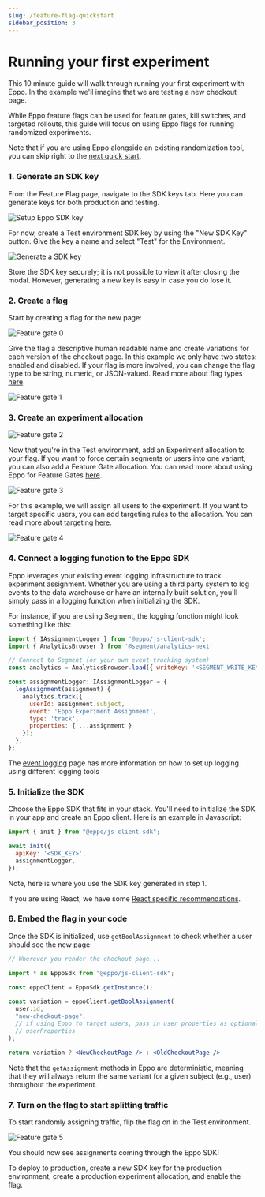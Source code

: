 ```yaml
---
slug: /feature-flag-quickstart
sidebar_position: 3
---
```


# Running your first experiment

This 10 minute guide will walk through running your first experiment with Eppo. In the example we'll imagine that we are testing a new checkout page.

While Eppo feature flags can be used for feature gates, kill switches, and targeted rollouts, this guide will focus on using Eppo flags for running randomized experiments.

Note that if you are using Eppo alongside an existing randomization tool, you can skip right to the [next quick start](/experiment-quickstart).

### 1. Generate an SDK key

From the Feature Flag page, navigate to the SDK keys tab. Here you can generate keys for both production and testing.

![Setup Eppo SDK key](/img/feature-flagging/environments/sdk-keys.png)

For now, create a Test environment SDK key by using the "New SDK Key" button. Give the key a name and select "Test" for the Environment.

![Generate a SDK key](/img/feature-flagging/sdk-key-modal.png)

Store the SDK key securely; it is not possible to view it after closing the modal. However, generating a new key is easy in case you do lose it.

### 2. Create a flag

Start by creating a flag for the new page:

![Feature gate 0](/img/feature-flagging/feature-flag-qs-0.png)

Give the flag a descriptive human readable name and create variations for each version of the checkout page. In this example we only have two states: enabled and disabled. If your flag is more involved, you can change the flag type to be string, numeric, or JSON-valued. Read more about flag types [here](/feature-flagging/flag-variations).

![Feature gate 1](/img/feature-flagging/feature-flag-qs-1.png)

### 3. Create an experiment allocation

![Feature gate 2](/img/feature-flagging/feature-flag-qs-2.png)

Now that you're in the Test environment, add an Experiment allocation to your flag. If you want to force certain segments or users into one variant, you can also add a Feature Gate allocation. You can read more about using Eppo for Feature Gates [here](/feature-flagging/use-cases/feature-gates).

![Feature gate 3](/img/feature-flagging/feature-flag-qs-3.png)

For this example, we will assign all users to the experiment. If you want to target specific users, you can add targeting rules to the allocation. You can read more about targeting [here](/feature-flagging/targeting).

![Feature gate 4](/img/feature-flagging/feature-flag-qs-4.png)

### 4. Connect a logging function to the Eppo SDK

Eppo leverages your existing event logging infrastructure to track experiment assignment. Whether you are using a third party system to log events to the data warehouse or have an internally built solution, you'll simply pass in a logging function when initializing the SDK.

For instance, if you are using Segment, the logging function might look something like this:

```jsx
import { IAssignmentLogger } from '@eppo/js-client-sdk';
import { AnalyticsBrowser } from '@segment/analytics-next'

// Connect to Segment (or your own event-tracking system)
const analytics = AnalyticsBrowser.load({ writeKey: '<SEGMENT_WRITE_KEY>' })

const assignmentLogger: IAssignmentLogger = {
  logAssignment(assignment) {
    analytics.track({
      userId: assignment.subject,
      event: 'Eppo Experiment Assignment',
      type: 'track',
      properties: { ...assignment }
    });
  },
};
```

The [event logging](/sdks/event-logging/) page has more information on how to set up logging using different logging tools

### 5. Initialize the SDK

Choose the Eppo SDK that fits in your stack. You'll need to initialize the SDK in your app and create an Eppo client. Here is an example in Javascript:

```javascript
import { init } from "@eppo/js-client-sdk";

await init({
  apiKey: '<SDK_KEY>',
  assignmentLogger,
});
```
Note, here is where you use the SDK key generated in step 1.

If you are using React, we have some [React specific recommendations](/sdks/client-sdks/javascript#usage-in-react).

### 6. Embed the flag in your code

Once the SDK is initialized, use `getBoolAssignment` to check whether a user should see the new page:

```jsx
// Wherever you render the checkout page...

import * as EppoSdk from "@eppo/js-client-sdk";

const eppoClient = EppoSdk.getInstance();

const variation = eppoClient.getBoolAssignment(
  user.id,
  "new-checkout-page",
  // if using Eppo to target users, pass in user properties as optional third argument
  // userProperties
);

return variation ? <NewCheckoutPage /> : <OldCheckoutPage />
```

Note that the `getAssignment` methods in Eppo are deterministic, meaning that they will always return the same variant for a given subject (e.g., user) throughout the experiment.

### 7. Turn on the flag to start splitting traffic

To start randomly assigning traffic, flip the flag on in the Test environment.

![Feature gate 5](/img/feature-flagging/feature-flag-qs-5.png)

You should now see assignments coming through the Eppo SDK!

To deploy to production, create a new SDK key for the production environment, create a production experiment allocation, and enable the flag.
